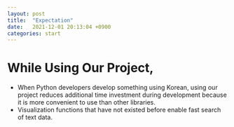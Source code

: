 ```yaml
---
layout: post
title:  "Expectation"
date:   2021-12-01 20:13:04 +0900
categories: start
---
```




# While Using Our Project,


- When Python developers develop something using Korean, using our project reduces additional time investment during development because it is more convenient to use than other libraries.
- Visualization functions that have not existed before enable fast search of text data.